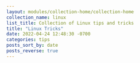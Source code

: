 ```yaml
---
layout: modules/collection-home/collection-home
collection_name: linux
list_title: Collection of Linux tips and tricks
title: "Linux Tricks"
date: 2022-04-24 12:48:30 -0700
categories: tips
posts_sort_by: date
posts_reverse: true
---
```

